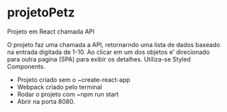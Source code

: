 # projetoPetz
Projeto em React chamada API

O projeto faz uma chamada a API, retornarndo uma lista de dados baseado na entrada digitada de 1-10. Ao clicar em um dos objetos e' direcionado para outra pagina (SPA) para exibir os detalhes. Utiliza-se Styled Components.

- Projeto criado sem o ~create-react-app
- Webpack criado pelo terminal
- Rodar o projeto com ~npm run start
- Abrir na porta 8080.

